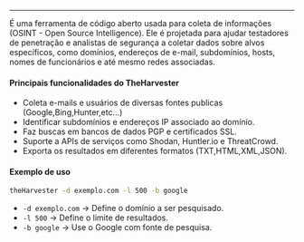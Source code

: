 
---
É uma ferramenta de código aberto usada para coleta de informações (OSINT - Open Source Intelligence). Ele é projetada para ajudar testadores de penetração e analistas de segurança a coletar dados sobre alvos específicos, como domínios, endereços de e-mail, subdomínios, hosts, nomes de funcionários e até mesmo redes associadas.

#### Principais funcionalidades do TheHarvester

- Coleta e-mails e usuários de diversas fontes publicas (Google,Bing,Hunter,etc...)
- Identificar subdomínios e endereços IP associado ao domínio. 
- Faz buscas em bancos de dados PGP e certificados SSL.
- Suporte a APIs de serviços como Shodan, Huntler.io e ThreatCrowd.
- Exporta os resultados em diferentes formatos (TXT,HTML,XML,JSON).

#### Exemplo de uso

```bash
theHarvester -d exemplo.com -l 500 -b google
```

- ``-d exemplo.com`` -> Define o domínio a ser pesquisado.
- `-l 500` -> Define o limite de resultados.
- `-b google` -> Use o Google com fonte de pesquisa.


